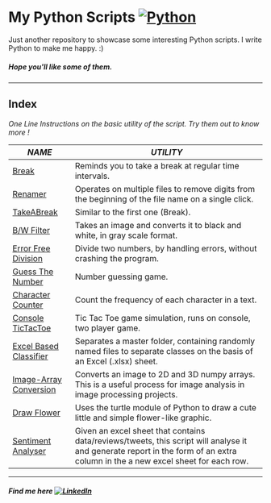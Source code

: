 # My Python Scripts [![Python](http://icons.iconarchive.com/icons/papirus-team/papirus-apps/32/python-icon.png)](http://www.iconarchive.com/show/papirus-apps-icons-by-papirus-team/python-icon.html)
Just another repository to showcase some interesting Python scripts. I write Python to make me happy. :)

##### Hope you'll like some of them.
------------------------
## Index

_One Line Instructions on the basic utility of the script. Try them out to know more !_

| *NAME* | *UTILITY* |
| ------ | ------ |
| [Break](https://github.com/amitrajitbose/My_Python_Scripts/blob/master/Break.py) | Reminds you to take a break at regular time intervals. |
| [Renamer](https://github.com/amitrajitbose/My_Python_Scripts/blob/master/renamefiles.py) | Operates on multiple files to remove digits from the beginning of the file name on a single click. |
| [TakeABreak](https://github.com/amitrajitbose/My_Python_Scripts/blob/master/take_a_break.py)| Similar to the first one (Break). |
| [B/W Filter](https://github.com/amitrajitbose/My_Python_Scripts/blob/master/GrayScale.py)| Takes an image and converts it to black and white, in gray scale format. |
| [Error Free Division](https://github.com/amitrajitbose/My_Python_Scripts/blob/master/Division.py)| Divide two numbers, by handling errors, without crashing the program. |
| [Guess The Number](https://github.com/amitrajitbose/My_Python_Scripts/blob/master/GuessTheNumber.py)| Number guessing game. |
| [Character Counter](https://github.com/amitrajitbose/My_Python_Scripts/blob/master/CharCount.py)| Count the frequency of each character in a text. |
| [Console TicTacToe](https://github.com/amitrajitbose/My_Python_Scripts/blob/master/tictactoepy.py)| Tic Tac Toe game simulation, runs on console, two player game. |
| [Excel Based Classifier](https://github.com/amitrajitbose/My_Python_Scripts/blob/master/excelBasedClassification.py)| Separates a master folder, containing randomly named files to separate classes on the basis of an Excel (.xlsx) sheet. |
| [Image-Array Conversion](https://github.com/amitrajitbose/My_Python_Scripts/blob/master/imageToArray.ipynb)| Converts an image to 2D and 3D numpy arrays. This is a useful process for image analysis in image processing projects. |
| [Draw Flower](https://github.com/amitrajitbose/My_Python_Scripts/blob/master/drawFlower.py)| Uses the turtle module of Python to draw a cute little and simple flower-like graphic. |
| [Sentiment Analyser](https://github.com/amitrajitbose/My_Python_Scripts/blob/master/SentimentMarker.py)| Given an excel sheet that contains data/reviews/tweets, this script will analyse it and generate report in the form of an extra column in the a new excel sheet for each row. |
--------------------------------------
##### Find me here [![LinkedIn](http://icons.iconarchive.com/icons/danleech/simple/16/linkedin-icon.png)](https://www.linkedin.com/in/amitrajitbose/)